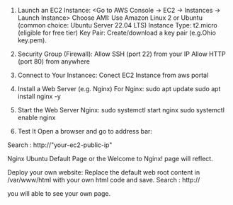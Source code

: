 1. Launch an EC2 Instance:
<Go to AWS Console → EC2 → Instances → Launch Instance>
Choose AMI: Use Amazon Linux 2 or Ubuntu (common choice: Ubuntu Server 22.04 LTS)
Instance Type: t2.micro (eligible for free tier)
Key Pair: Create/download a key pair (e.g.Ohio key.pem).

2. Security Group (Firewall):
Allow SSH (port 22) from your IP
Allow HTTP (port 80) from anywhere

3. Connect to Your Instancec:
Conect EC2 Instance from aws portal 

4. Install a Web Server (e.g. Nginx)
For Nginx:
sudo apt update
sudo apt install nginx -y

5. Start the Web Server
Nginx:
sudo systemctl start nginx
sudo systemctl enable nginx

5. Test It
Open a browser and go to address bar:

Search :  http://"your-ec2-public-ip"

Nginx Ubuntu Default Page or the Welcome to Nginx! page will reflect.

Deploy your own website:  Replace the default web root content in /var/www/html with your own html code and save. 
Search :  http://<your-ec2-public-ip>

you will able to see your own page. 
